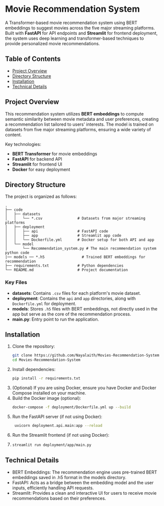 # Movie Recommendation System

A Transformer-based movie recommendation system using BERT embeddings to suggest movies across the five major streaming platforms. Built with **FastAPI** for API endpoints and **Streamlit** for frontend deployment, the system uses deep learning and transformer-based techniques to provide personalized movie recommendations.

## Table of Contents

- [Project Overview](#project-overview)
- [Directory Structure](#directory-structure)
- [Installation](#installation)
- [Technical Details](#technical-details)

## Project Overview

This recommendation system utilizes **BERT embeddings** to compute semantic similarity between movie metadata and user preferences, creating a recommendation list tailored to users' interests. The model is trained on datasets from five major streaming platforms, ensuring a wide variety of content.

Key technologies:
- **BERT Transformer** for movie embeddings
- **FastAPI** for backend API
- **Streamlit** for frontend UI
- **Docker** for easy deployment

## Directory Structure

The project is organized as follows:

```plaintext
.
├── code
│   ├── datasets
│   │   └── *.csv                # Datasets from major streaming platforms
│   ├── deployment
│   │   ├── api                  # FastAPI code
│   │   ├── app                  # Streamlit app code
│   │   └── Dockerfile.yml       # Docker setup for both API and app
│   └── model
│       └── Recommendation_system.py # The main recommendation system python code 
|── models ── *.h5                 # Trained BERT embeddings for recommendation
├── requirements.txt             # Python dependencies
└── README.md                    # Project documentation

```
### Key Files

- **datasets**: Contains `.csv` files for each platform's movie dataset.
- **deployment**: Contains the `api` and `app` directories, along with `Dockerfile.yml` for deployment.
- **models**: Stores `.h5` files with BERT embeddings, not directly used in the app but serve as the core of the recommendation process.
- **main.py**: Entry point to run the application.

## Installation

1. Clone the repository:
   ```bash
   git clone https://github.com/Nayalaith/Movies-Recommendation-System.git
   cd Movies-Recommendation-System
   ```
2. Install dependencies:
   ```bash
   pip install -r requirements.txt
   ```
3. (Optional) If you are using Docker, ensure you have Docker and Docker Compose installed on your machine.
4. Build the Docker image (optional):
   ```bash
   docker-compose -f deployment/Dockerfile.yml up --build
   ```
5. Run the FastAPI server (if not using Docker):
   ```bash
    uvicorn deployment.api.main:app --reload
   ```
6. Run the Streamlit frontend (if not using Docker):
7. ```bash
   streamlit run deployment/app/main.py
   ```
## Technical Details
- BERT Embeddings: The recommendation engine uses pre-trained BERT embeddings saved in .h5 format in the models directory.
- FastAPI: Acts as a bridge between the embedding model and the user inputs, efficiently handling API requests.
- Streamlit: Provides a clean and interactive UI for users to receive movie recommendations based on their preferences.
